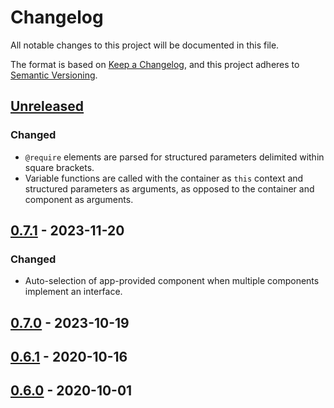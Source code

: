 # Changelog
All notable changes to this project will be documented in this file.

The format is based on [Keep a Changelog](https://keepachangelog.com/en/1.0.0/),
and this project adheres to [Semantic Versioning](https://semver.org/spec/v2.0.0.html).

## [Unreleased]
### Changed
- `@require` elements are parsed for structured parameters delimited within
square brackets.
- Variable functions are called with the container as `this` context and
structured parameters as arguments, as opposed to the container and component
as arguments.

## [0.7.1] - 2023-11-20
### Changed

- Auto-selection of app-provided component when multiple components implement an
interface.

## [0.7.0] - 2023-10-19

## [0.6.1] - 2020-10-16

## [0.6.0] - 2020-10-01

[Unreleased]: https://github.com/jaredhanson/electrolyte/compare/v0.7.1...HEAD
[0.7.1]: https://github.com/jaredhanson/electrolyte/compare/v0.7.0...v0.7.1
[0.7.0]: https://github.com/jaredhanson/electrolyte/compare/v0.6.1...v0.7.0
[0.6.1]: https://github.com/jaredhanson/electrolyte/compare/v0.6.0...v0.6.1
[0.6.0]: https://github.com/jaredhanson/electrolyte/compare/v0.5.1...v0.6.0
